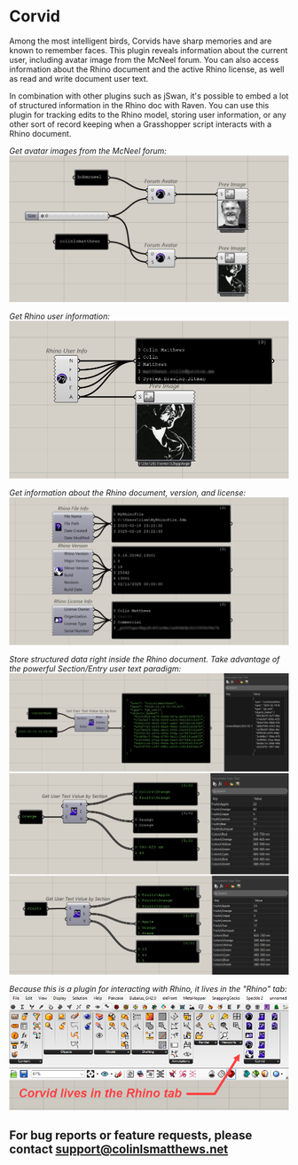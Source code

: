 # Corvid
Among the most intelligent birds, Corvids have sharp memories and are known to remember faces. This plugin reveals information about the current user, including avatar image from the McNeel forum. You can also access information about the Rhino document and the active Rhino license, as well as read and write document user text.

In combination with other plugins such as jSwan, it's possible to embed a lot of structured information in the Rhino doc with Raven. You can use this plugin for tracking edits to the Rhino model, storing user information, or any other sort of record keeping when a Grasshopper script interacts with a Rhino document.

*Get avatar images from the McNeel forum:*
![Avatar](Corvid/Resources/food4rhino/corvid_avatar.png)

*Get Rhino user information:*
![User info](Corvid/Resources/food4rhino/corvid_userinfo.png)

*Get information about the Rhino document, version, and license:*
![File info](Corvid/Resources/food4rhino/corvid_fileinfo.png)

*Store structured data right inside the Rhino document. Take advantage of the powerful Section/Entry user text paradigm:*
![Embedded json](Corvid/Resources/food4rhino/corvid_json.png)
![section1](Corvid/Resources/food4rhino/corvid_section1.png)
![section2](Corvid/Resources/food4rhino/corvid_section2.png)

*Because this is a plugin for interacting with Rhino, it lives in the "Rhino" tab:*
![Rhino tab](Corvid/Resources/food4rhino/corvid_tab.png)


## For bug reports or feature requests, please contact [support@colinlsmatthews.net](mailto:support@colinlsmatthews.net)
